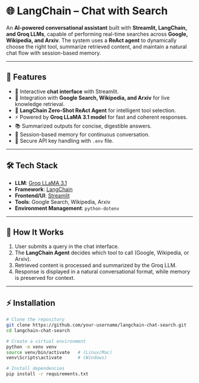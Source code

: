# 🌐 LangChain – Chat with Search  

An **AI-powered conversational assistant** built with **Streamlit, LangChain, and Groq LLMs**, capable of performing real-time searches across **Google, Wikipedia, and Arxiv**. The system uses a **ReAct agent** to dynamically choose the right tool, summarize retrieved content, and maintain a natural chat flow with session-based memory.  

---

## 🚀 Features  
- 💬 Interactive **chat interface** with Streamlit.  
- 🔎 Integration with **Google Search, Wikipedia, and Arxiv** for live knowledge retrieval.  
- 🧠 **LangChain Zero-Shot ReAct Agent** for intelligent tool selection.  
- ⚡ Powered by **Groq LLaMA 3.1 model** for fast and coherent responses.  
- 📚 Summarized outputs for concise, digestible answers.  
- 🔄 Session-based memory for continuous conversation.  
- 🔐 Secure API key handling with `.env` file.  

---

## 🛠 Tech Stack  
- **LLM**: [Groq LLaMA 3.1](https://groq.com/)  
- **Framework**: [LangChain](https://www.langchain.com/)  
- **Frontend/UI**: [Streamlit](https://streamlit.io/)  
- **Tools**: Google Search, Wikipedia, Arxiv  
- **Environment Management**: `python-dotenv`  

---

## 📖 How It Works  
1. User submits a query in the chat interface.  
2. The **LangChain Agent** decides which tool to call (Google, Wikipedia, or Arxiv).  
3. Retrieved content is processed and summarized by the Groq LLM.  
4. Response is displayed in a natural conversational format, while memory is preserved for context.  

---

## ⚡ Installation  

```bash
# Clone the repository
git clone https://github.com/your-username/langchain-chat-search.git
cd langchain-chat-search

# Create a virtual environment
python -m venv venv
source venv/bin/activate   # (Linux/Mac)
venv\Scripts\activate      # (Windows)

# Install dependencies
pip install -r requirements.txt
